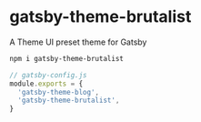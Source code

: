 
# gatsby-theme-brutalist

A Theme UI preset theme for Gatsby

```sh
npm i gatsby-theme-brutalist
```

```js
// gatsby-config.js
module.exports = {
  'gatsby-theme-blog',
  'gatsby-theme-brutalist',
}
```
